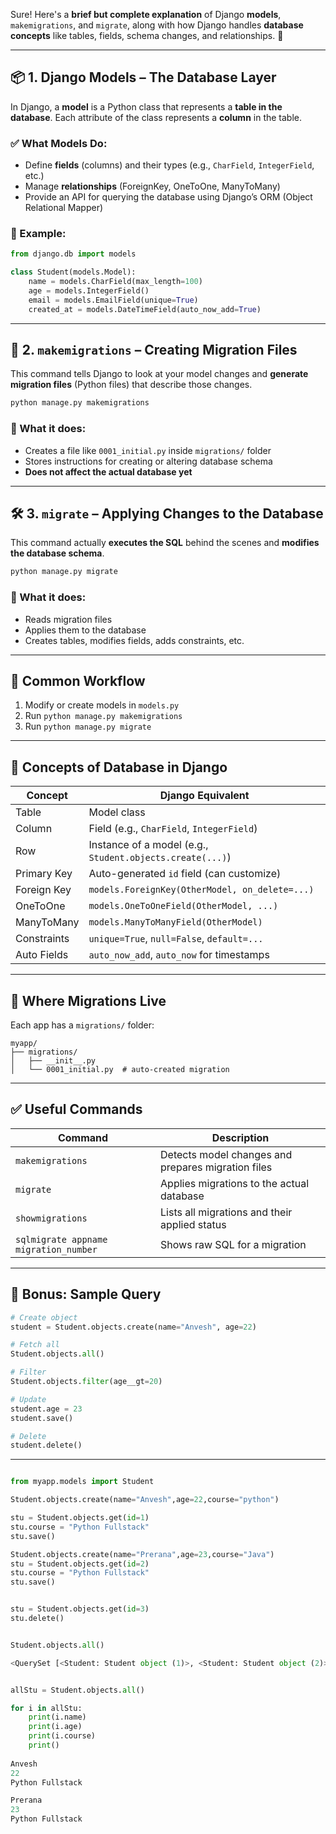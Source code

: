 Sure! Here's a **brief but complete explanation** of Django **models**, `makemigrations`, and `migrate`, along with how Django handles **database concepts** like tables, fields, schema changes, and relationships. 🚀

---

## 📦 1. Django Models – The Database Layer

In Django, a **model** is a Python class that represents a **table in the database**. Each attribute of the class represents a **column** in the table.

### ✅ What Models Do:
- Define **fields** (columns) and their types (e.g., `CharField`, `IntegerField`, etc.)
- Manage **relationships** (ForeignKey, OneToOne, ManyToMany)
- Provide an API for querying the database using Django’s ORM (Object Relational Mapper)

### 🧾 Example:
```python
from django.db import models

class Student(models.Model):
    name = models.CharField(max_length=100)
    age = models.IntegerField()
    email = models.EmailField(unique=True)
    created_at = models.DateTimeField(auto_now_add=True)
```

---

## 🔧 2. `makemigrations` – Creating Migration Files

This command tells Django to look at your model changes and **generate migration files** (Python files) that describe those changes.

```bash
python manage.py makemigrations
```

### 🔎 What it does:
- Creates a file like `0001_initial.py` inside `migrations/` folder
- Stores instructions for creating or altering database schema
- **Does not affect the actual database yet**

---

## 🛠️ 3. `migrate` – Applying Changes to the Database

This command actually **executes the SQL** behind the scenes and **modifies the database schema**.

```bash
python manage.py migrate
```

### 🔎 What it does:
- Reads migration files
- Applies them to the database
- Creates tables, modifies fields, adds constraints, etc.

---

## 🔁 Common Workflow
1. Modify or create models in `models.py`
2. Run `python manage.py makemigrations`
3. Run `python manage.py migrate`

---

## 🧠 Concepts of Database in Django

| Concept         | Django Equivalent                                |
|----------------|---------------------------------------------------|
| Table           | Model class                                      |
| Column          | Field (e.g., `CharField`, `IntegerField`)        |
| Row             | Instance of a model (e.g., `Student.objects.create(...)`) |
| Primary Key     | Auto-generated `id` field (can customize)        |
| Foreign Key     | `models.ForeignKey(OtherModel, on_delete=...)`   |
| OneToOne        | `models.OneToOneField(OtherModel, ...)`          |
| ManyToMany      | `models.ManyToManyField(OtherModel)`             |
| Constraints     | `unique=True`, `null=False`, `default=...`       |
| Auto Fields     | `auto_now_add`, `auto_now` for timestamps        |

---

## 📁 Where Migrations Live

Each app has a `migrations/` folder:
```
myapp/
├── migrations/
│   ├── __init__.py
│   └── 0001_initial.py  # auto-created migration
```

---

## ✅ Useful Commands

| Command | Description |
|--------|-------------|
| `makemigrations` | Detects model changes and prepares migration files |
| `migrate` | Applies migrations to the actual database |
| `showmigrations` | Lists all migrations and their applied status |
| `sqlmigrate appname migration_number` | Shows raw SQL for a migration |

---

## 🧪 Bonus: Sample Query

```python
# Create object
student = Student.objects.create(name="Anvesh", age=22)

# Fetch all
Student.objects.all()

# Filter
Student.objects.filter(age__gt=20)

# Update
student.age = 23
student.save()

# Delete
student.delete()
```

---


```python

from myapp.models import Student

Student.objects.create(name="Anvesh",age=22,course="python")

stu = Student.objects.get(id=1)
stu.course = "Python Fullstack"
stu.save()

Student.objects.create(name="Prerana",age=23,course="Java")
stu = Student.objects.get(id=2)
stu.course = "Python Fullstack"
stu.save()


stu = Student.objects.get(id=3)
stu.delete()


Student.objects.all()

<QuerySet [<Student: Student object (1)>, <Student: Student object (2)>]>


allStu = Student.objects.all()

for i in allStu:
    print(i.name)
    print(i.age)
    print(i.course)
    print()
    
Anvesh
22
Python Fullstack

Prerana
23
Python Fullstack
```